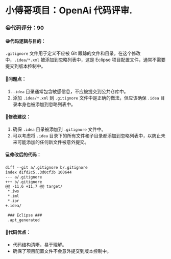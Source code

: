 # 小傅哥项目：OpenAi 代码评审.
### 😀代码评分：90
#### 😀代码逻辑与目的：
`.gitignore` 文件用于定义不应被 Git 跟踪的文件和目录。在这个修改中，`.idea/*.xml` 被添加到忽略列表中，这是 Eclipse 项目配置文件，通常不需要提交到版本控制中。

#### 🤔问题点：
1. `.idea` 目录通常包含敏感信息，不应被提交到公共仓库中。
2. 添加 `.idea/*.xml` 到 `.gitignore` 文件中是正确的做法，但应该确保 `.idea` 目录本身也被添加到忽略列表中。

#### 🎯修改建议：
1. 确保 `.idea` 目录被添加到 `.gitignore` 文件中。
2. 可以考虑将 `.idea` 目录下的所有文件和子目录都添加到忽略列表中，以防止未来可能添加的任何新文件被意外提交。

#### 💻修改后的代码：
```markdown
diff --git a/.gitignore b/.gitignore
index d1fd2c5..3d0cf3b 100644
--- a/.gitignore
+++ b/.gitignore
@@ -11,6 +11,7 @@ target/
 *.iws
 *.iml
 *.ipr
+.idea/
 
 ### Eclipse ###
 .apt_generated
``` 

#### 🌟代码优点：
- 代码结构清晰，易于理解。
- 确保了项目配置文件不会意外提交到版本控制中。